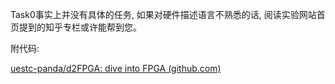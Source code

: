 Task0事实上并没有具体的任务, 如果对硬件描述语言不熟悉的话, 阅读实验网站首页提到的知乎专栏或许能帮到您。

附代码:

[uestc-panda/d2FPGA: dive into FPGA (github.com)](https://github.com/uestc-panda/d2FPGA)